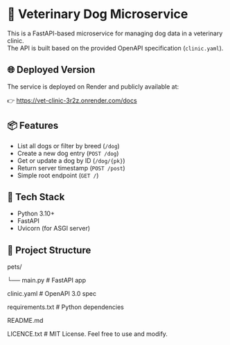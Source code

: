 # 🐶 Veterinary Dog Microservice

This is a FastAPI-based microservice for managing dog data in a veterinary clinic.  
The API is built based on the provided OpenAPI specification (`clinic.yaml`).

## 🌐 Deployed Version

The service is deployed on Render and publicly available at:

👉 https://vet-clinic-3r2z.onrender.com/docs

## 📦 Features

- List all dogs or filter by breed (`/dog`)
- Create a new dog entry (`POST /dog`)
- Get or update a dog by ID (`/dog/{pk}`)
- Return server timestamp (`POST /post`)
- Simple root endpoint (`GET /`)

## 🚀 Tech Stack

- Python 3.10+
- FastAPI
- Uvicorn (for ASGI server)

## 📂 Project Structure
pets/

└── main.py        # FastAPI app

clinic.yaml         # OpenAPI 3.0 spec

requirements.txt    # Python dependencies

README.md

LICENCE.txt         # MIT License. Feel free to use and modify.
